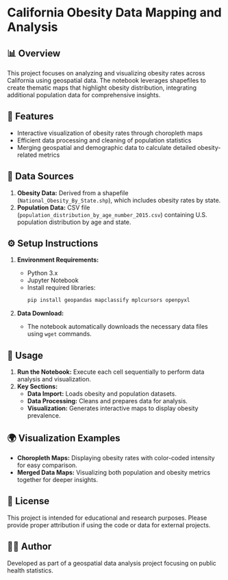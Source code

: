 # **California Obesity Data Mapping and Analysis**

## 📊 **Overview**

This project focuses on analyzing and visualizing obesity rates across California using geospatial data. The notebook leverages shapefiles to create thematic maps that highlight obesity distribution, integrating additional population data for comprehensive insights.

## 🚀 **Features**

- Interactive visualization of obesity rates through choropleth maps
- Efficient data processing and cleaning of population statistics
- Merging geospatial and demographic data to calculate detailed obesity-related metrics

## 📂 **Data Sources**

1. **Obesity Data:** Derived from a shapefile (`National_Obesity_By_State.shp`), which includes obesity rates by state.
2. **Population Data:** CSV file (`population_distribution_by_age_number_2015.csv`) containing U.S. population distribution by age and state.

## ⚙️ **Setup Instructions**

1. **Environment Requirements:**

   - Python 3.x
   - Jupyter Notebook
   - Install required libraries:
     ```bash
     pip install geopandas mapclassify mplcursors openpyxl
     ```

2. **Data Download:**

   - The notebook automatically downloads the necessary data files using `wget` commands.

## 📝 **Usage**

1. **Run the Notebook:** Execute each cell sequentially to perform data analysis and visualization.
2. **Key Sections:**
   - **Data Import:** Loads obesity and population datasets.
   - **Data Processing:** Cleans and prepares data for analysis.
   - **Visualization:** Generates interactive maps to display obesity prevalence.

## 🌍 **Visualization Examples**

- **Choropleth Maps:** Displaying obesity rates with color-coded intensity for easy comparison.
- **Merged Data Maps:** Visualizing both population and obesity metrics together for deeper insights.

## 📜 **License**

This project is intended for educational and research purposes. Please provide proper attribution if using the code or data for external projects.

## 👩‍💻 **Author**

Developed as part of a geospatial data analysis project focusing on public health statistics.
